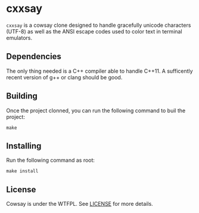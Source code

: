 cxxsay
======

`cxxsay` is a cowsay clone designed to handle gracefully unicode characters (UTF-8) as well as the ANSI escape codes used to color text in terminal emulators.

Dependencies
------------

The only thing needed is a C++ compiler able to handle C++11. A sufficently recent version of g++ or clang should be good.

Building
--------

Once the project clonned, you can run the following command to buil the project:

	make

Installing 
----------

Run the following command as root:

	make install


License
-------

Cowsay is under the WTFPL. See [LICENSE](https://raw.githubusercontent.com/Marneus68/cxxsay/master/LICENSE) for more details.
